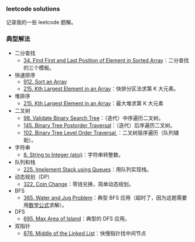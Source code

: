 ### leetcode solutions

记录我的一些 leetcode 题解。

### 典型解法

* 二分查找
    * [34. Find First and Last Position of Element in Sorted Array](34_search_range.cpp)：二分查找的三个模板。
* 快速排序
    * [912. Sort an Array](912_sort_an_array.cpp)
    * [215. Kth Largest Element in an Array](215_kth_largest_element_in_array.cpp)：快排分区法求第 K 大元素。
* 堆排序
    * [215. Kth Largest Element in an Array](215_kth_largest_element_in_array_2.cpp)：最大堆求第 K 大元素
* 二叉树
    * [98. Validate Binary Search Tree](98_validate_binary_search_tree.cpp)：（迭代）中序遍历二叉树。
    * [145. Binary Tree Postorder Traversal](145_binary_tree_postorder_traversal.cpp)：（迭代）后序遍历二叉树。
    * [102. Binary Tree Level Order Traversal   ](102_binary_tree_level_order_traversal.cpp)：二叉树层序遍历（队列辅助）。
* 字符串
    * [8. String to Integer (atoi)](8_atoi.cpp)：字符串转整数。
* 队列和栈
    * [225. Implement Stack using Queues](225_implement_stack_using_queues.cpp)：用队列实现栈。
* 动态规划（DP）
    * [322. Coin Change](322_coin_change.cpp)：零钱兑换，简单动态规划。
* BFS
    * [365. Water and Jug Problem](365_water_and_jug_problem.cpp)：典型 BFS 应用（超时了，因为这题需要用[数学公式](365_water_and_jug_problem_2.cpp)求解）。
* DFS
    * [695. Max Area of Island](695_max_area_of_islang.cpp)：典型的 DFS 应用。
* 双指针
    * [876. Middle of the Linked List](876_middle_linked_list.cpptouch)：快慢指针找中间节点